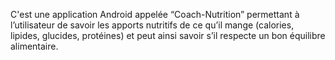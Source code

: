 C'est une application Android appelée “Coach-Nutrition” permettant à l’utilisateur de savoir les apports nutritifs de ce qu’il mange (calories, lipides, glucides, protéines) et peut ainsi savoir s’il respecte un bon équilibre alimentaire.
